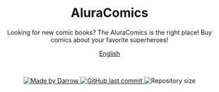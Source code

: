 <h1 align="center">
AluraComics
</h1>

<p align="center">
Looking for new comic books? The AluraComics is the right place! Buy comics about your favorite superheroes!
</p>

<p align="center">
  <a href="README.md">English</a>
</p>

<br>

<p align="center">

  <a href="https://github.com/darrow12">
    <img src="https://img.shields.io/static/v1?label=Made by&message=Darrow&color=041832&labelColor=000000&style=<STYLE>&logo=github" alt="Made by Darrow" title="Made by Darrow">
  </a>

  <a href="https://github.com/darrow12/AluraBooks/commits/main">
    <img alt="GitHub last commit" src="https://img.shields.io/github/last-commit/darrow12/AluraBooks?label=Last commit&color=041832&labelColor=000000">
  </a>

  <img alt="Repository size" src="https://img.shields.io/github/repo-size/darrow12/AluraBooks?label=Repository size&color=041832&labelColor=000000">
</p>
